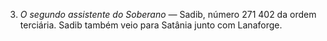 ﻿3. <em>O segundo assistente do Soberano —</em> Sadib, número 271 402 da ordem terciária. Sadib também veio para Satânia junto com Lanaforge.